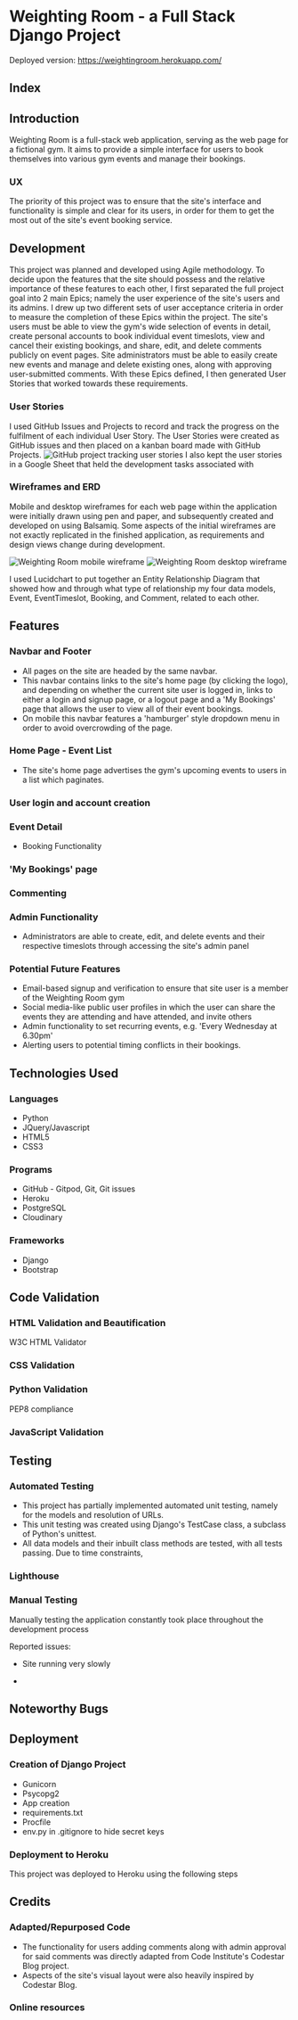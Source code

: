 # Weighting Room -  a Full Stack Django Project

Deployed version: https://weightingroom.herokuapp.com/

## Index

## Introduction

Weighting Room is a full-stack web application, serving as the web page for a fictional gym. It aims to provide a simple interface for users to book themselves into various gym events and manage their bookings.

### UX

The priority of this project was to ensure that the site's interface and functionality is simple and clear for its users, in order for them to get the most out of the site's event booking service. 

## Development 

This project was planned and developed using Agile methodology. 
To decide upon the features that the site should possess and the relative importance of these features to each other, I first separated the full project goal into 2 main Epics; namely the user experience of the site's users and its admins. I drew up two different sets of user acceptance criteria in order to measure the completion of these Epics within the project. The site's users must be able to view the gym's wide selection of events in detail, create personal accounts to book individual event timeslots, view and cancel their existing bookings, and share, edit, and delete comments publicly on event pages. Site administrators must be able to easily create new events and manage and delete existing ones, along with approving user-submitted comments.
With these Epics defined, I then generated User Stories that worked towards these requirements.

### User Stories

I used GitHub Issues and Projects to record and track the progress on the fulfilment of each individual User Story. The User Stories were created as GitHub issues and then placed on a kanban board made with GitHub Projects. 
![GitHub project tracking user stories](https://i.imgur.com/mzsdoTV.png)
I also kept the user stories in a Google Sheet that held the development tasks associated with
 

### Wireframes and ERD

Mobile and desktop wireframes for each web page within the application were initially drawn using pen and paper, and subsequently created and developed on using Balsamiq. Some aspects of the initial wireframes are not exactly replicated in the finished application, as requirements and design views change during development.

![Weighting Room mobile wireframe](https://i.imgur.com/6o3f3XX.png)
![Weighting Room desktop wireframe](https://i.imgur.com/7xxEFwS.png)

I used Lucidchart to put together an Entity Relationship Diagram that showed how and through what type of relationship my four data models, Event, EventTimeslot, Booking, and Comment, related to each other.



## Features

### Navbar and Footer

- All pages on the site are headed by the same navbar.
- This navbar contains links to the site's home page (by clicking the logo), and depending on whether the current site user is logged in, links to either a login and signup page, or a logout page and a 'My Bookings' page that allows the user to view all of their event bookings.
- On mobile this navbar features a 'hamburger' style dropdown menu in order to avoid overcrowding of the page.

### Home Page - Event List

- The site's home page advertises the gym's upcoming events to users in a list which paginates. 

### User login and account creation

### Event Detail

- Booking Functionality

### 'My Bookings' page

### Commenting


### Admin Functionality

- Administrators are able to create, edit, and delete events and their respective timeslots through accessing the site's admin panel

### Potential Future Features

- Email-based signup and verification to ensure that site user is a member of the Weighting Room gym
- Social media-like public user profiles in which the user can share the events they are attending and have attended, and invite others
- Admin functionality to set recurring events, e.g. 'Every Wednesday at 6.30pm'
- Alerting users to potential timing conflicts in their bookings.

## Technologies Used 

### Languages

- Python
- JQuery/Javascript
- HTML5
- CSS3

### Programs 

- GitHub - Gitpod, Git, Git issues
- Heroku
- PostgreSQL
- Cloudinary 


### Frameworks

- Django
- Bootstrap

## Code Validation

### HTML Validation and Beautification
W3C HTML Validator


### CSS Validation

### Python Validation
PEP8 compliance

### JavaScript Validation

## Testing

### Automated Testing

- This project has partially implemented automated unit testing, namely for the models and resolution of URLs.
- This unit testing was created using Django's TestCase class, a subclass of Python's unittest.
- All data models and their inbuilt class methods are tested, with all tests passing.
 Due to time constraints, 

### Lighthouse

### Manual Testing 

Manually testing the application constantly took place throughout the development process

Reported issues:
 - Site running very slowly

 -

## Noteworthy Bugs

## Deployment

### Creation of Django Project

- Gunicorn
- Psycopg2
- App creation
- requirements.txt
- Procfile
- env.py in .gitignore to hide secret keys

### Deployment to Heroku

This project was deployed to Heroku using the following steps

## Credits

### Adapted/Repurposed Code

- The functionality for users adding comments along with admin approval for said comments was directly adapted from Code Institute's Codestar Blog project.
- Aspects of the site's visual layout were also heavily inspired by Codestar Blog.


### Online resources

